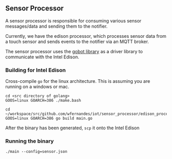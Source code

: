 ## Sensor Processor

A sensor processor is responsible for consuming various sensor messages/data and sending them to the notifier.

Currently, we have the edison processor, which processes sensor data from a touch sensor and sends events to the 
notifier via an MQTT broker.

The sensor processor uses the [gobot library](http://gobot.io/documentation/platforms/edison/) as a driver library 
to communicate with the Intel Edison.

### Building for Intel Edison

Cross-compile `go` for the linux architecture. This is assuming you are running on a windows or mac.
```
cd <src directory of golang>
GOOS=linux GOARCH=386 ./make.bash

cd ~/workspace/src/github.com/wfernandes/iot/sensor_processor/edison_processor
GOOS=linux GOARCH=386 go build main.go
```

After the binary has been generated, `scp` it onto the Intel Edison

### Running the binary

```
./main --config=sensor.json
```